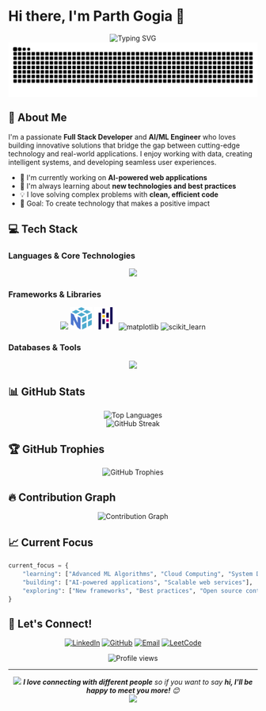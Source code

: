 <!--
**Parthgogia/Parthgogia** is a ✨ _special_ ✨ repository because its `README.md` (this file) appears on your GitHub profile.

Here are some ideas to get you started:

- 🔭 I’m currently working on ...
- 🌱 I’m currently learning ...
- 👯 I’m looking to collaborate on ...
- 🤔 I’m looking for help with ...
- 💬 Ask me about ...
- 📫 How to reach me: ...
- 😄 Pronouns: ...
- ⚡ Fun fact: ...
-->
# Hi there, I'm Parth Gogia 👋

<div align="center">
  <img src="https://readme-typing-svg.herokuapp.com?font=Fira+Code&pause=1000&color=2E96F7&center=true&vCenter=true&width=435&lines=Full+Stack+Developer;AI%2FML+Engineer;Data+Science+Enthusiast;Always+Learning+New+Tech" alt="Typing SVG" />
</div>
<picture>
  <source media="(prefers-color-scheme: dark)" 
          srcset="https://raw.githubusercontent.com/Parthgogia/Parthgogia/output/github-contribution-grid-snake-dark.svg" />
  <source media="(prefers-color-scheme: light)" 
          srcset="https://raw.githubusercontent.com/Parthgogia/Parthgogia/output/github-contribution-grid-snake.svg" />
  <img alt="GitHub contribution grid snake animation — Parthgogia"
       src="https://raw.githubusercontent.com/Parthgogia/Parthgogia/output/github-contribution-grid-snake.svg"
       style="max-width:100%; height:auto; display:block; margin:0 auto;" />
</picture>

## 🚀 About Me

I'm a passionate **Full Stack Developer** and **AI/ML Engineer** who loves building innovative solutions that bridge the gap between cutting-edge technology and real-world applications. I enjoy working with data, creating intelligent systems, and developing seamless user experiences.

- 🔭 I'm currently working on **AI-powered web applications**
- 🌱 I'm always learning about **new technologies and best practices**
- 💡 I love solving complex problems with **clean, efficient code**
- 🎯 Goal: To create technology that makes a positive impact

## 💻 Tech Stack

### Languages & Core Technologies
<div align="center">
  <img src="https://skillicons.dev/icons?i=python,js,html,css,c,cpp" />
</div>

### Frameworks & Libraries
<div align="center">
  <img src="https://skillicons.dev/icons?i=react,nodejs" />
  <img src="https://raw.githubusercontent.com/devicons/devicon/master/icons/numpy/numpy-original.svg" alt="numpy" width="45" height="45"/>
  <img src="https://raw.githubusercontent.com/devicons/devicon/2ae2a900d2f041da66e950e4d48052658d850630/icons/pandas/pandas-original.svg" alt="pandas" width="45" height="45"/>
  <img src="https://upload.wikimedia.org/wikipedia/commons/0/01/Created_with_Matplotlib-logo.svg" alt="matplotlib" width="45" height="45"/>
  <img src="https://upload.wikimedia.org/wikipedia/commons/0/05/Scikit_learn_logo_small.svg" alt="scikit_learn" width="45" height="45"/>
</div>

### Databases & Tools
<div align="center">
  <img src="https://skillicons.dev/icons?i=mongodb,postgresql,docker,git,github,vscode" />
</div>

## 📊 GitHub Stats
<!--
<div align="center">
  <img src="https://github-readme-stats.vercel.app/api?username=Parthgogia&show_icons=true&theme=radical&hide_border=true&count_private=true" alt="GitHub Stats" />
</div>
-->

<div align="center">
  <img src="https://github-readme-stats.vercel.app/api/top-langs/?username=Parthgogia&layout=compact&theme=radical&hide_border=true" alt="Top Languages" />
</div>

<div align="center">
  <img src="https://github-readme-streak-stats.herokuapp.com/?user=Parthgogia&theme=radical&hide_border=true" alt="GitHub Streak" />
</div>

## 🏆 GitHub Trophies
<div align="center">
  <img src="https://github-profile-trophy.vercel.app/?username=Parthgogia&theme=radical&no-frame=true&no-bg=false&margin-w=4" alt="GitHub Trophies" />
</div>

## 🔥 Contribution Graph
<div align="center">
  <img src="https://github-readme-activity-graph.vercel.app/graph?username=Parthgogia&theme=redical&hide_border=true&bg_color=0D1117&color=F85D7F&line=F85D7F&point=FFFFFF" alt="Contribution Graph" />
</div>
<!--
## 🌟 Featured Projects
--
### 🤖 AI-Powered Web Application
- **Tech Stack**: Python, React.js, Node.js, MongoDB
- **Features**: Machine learning model integration, real-time data processing
- **Highlights**: End-to-end ML pipeline with modern web interface
--
### 📊 Data Analytics Dashboard
- **Tech Stack**: Python, Pandas, Matplotlib, PostgreSQL
- **Features**: Interactive visualizations, automated reporting
- **Highlights**: Clean data processing and insightful analytics
--
### 🌐 Full Stack E-commerce Platform
- **Tech Stack**: React.js, Node.js, MongoDB, Docker
- **Features**: User authentication, payment integration, responsive design
- **Highlights**: Scalable architecture with containerized deployment
-->

## 📈 Current Focus

```python
current_focus = {
    "learning": ["Advanced ML Algorithms", "Cloud Computing", "System Design"],
    "building": ["AI-powered applications", "Scalable web services"],
    "exploring": ["New frameworks", "Best practices", "Open source contributions"]
}
```

## 🤝 Let's Connect!

<div align="center">
  
[![LinkedIn](https://img.shields.io/badge/LinkedIn-0077B5?style=for-the-badge&logo=linkedin&logoColor=white)](https://www.linkedin.com/in/parth-gogia/)
[![GitHub](https://img.shields.io/badge/GitHub-100000?style=for-the-badge&logo=github&logoColor=white)](https://github.com/Parthgogia)
[![Email](https://img.shields.io/badge/Email-D14836?style=for-the-badge&logo=gmail&logoColor=white)](mailto:parthgogia19@gmail.com)
[![LeetCode](https://img.shields.io/badge/LeetCode-000000?style=for-the-badge&logo=LeetCode&logoColor=#d16c06)](https://leetcode.com/u/Parthgogia)

</div>

<div align="center">
  <img src="https://komarev.com/ghpvc/?username=Parthgogia&label=Profile%20views&color=0e75b6&style=flat" alt="Profile views" />
</div>

---

<div align="center">
  <img src="https://media.giphy.com/media/LnQjpWaON8nhr21vNW/giphy.gif" width="40"> 
  <em><b>I love connecting with different people</b> so if you want to say <b>hi, I'll be happy to meet you more!</b> 😊</em>
</div>

<div align="center">
  <img src="https://media.giphy.com/media/jpVnC65DmYeyRL4LHS/giphy.gif" width="20%">
</div>




